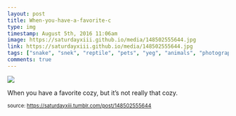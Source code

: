 ```yaml
---
layout: post
title: When-you-have-a-favorite-c
type: img
timestamp: August 5th, 2016 11:06am
image: https://saturdayxiii.github.io/media/148502555644.jpg
link: https://saturdayxiii.github.io/media/148502555644.jpg
tags: ["snake", "snek", "reptile", "pets", "yeg", "animals", "photography"]
comments: true
---
```

<img src="https://saturdayxiii.github.io/media/148502555644.jpg"/>

When you have a favorite cozy, but it’s not really that cozy.
 
  
<small>source: https://saturdayxiii.tumblr.com/post/148502555644</small>